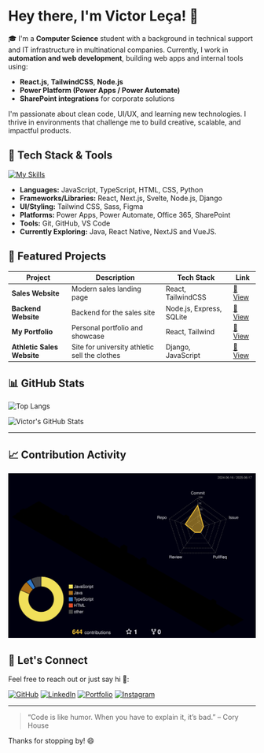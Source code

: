 # Hey there, I'm Victor Leça! 👋



🎓 I'm a **Computer Science** student with a background in technical support and IT infrastructure in multinational companies. Currently, I work in **automation and web development**, building web apps and internal tools using:

- **React.js**, **TailwindCSS**, **Node.js**
- **Power Platform (Power Apps / Power Automate)**
- **SharePoint integrations** for corporate solutions

I'm passionate about clean code, UI/UX, and learning new technologies. I thrive in environments that challenge me to build creative, scalable, and impactful products.



## 🚀 Tech Stack & Tools

[![My Skills](https://skillicons.dev/icons?i=react,nextjs,vuejs,js,ts,html,css,nodejs,tailwind,sass,sqlite,java,django,figma,git,github,vscode)](https://skillicons.dev)

- **Languages:** JavaScript, TypeScript, HTML, CSS, Python
- **Frameworks/Libraries:** React, Next.js, Svelte, Node.js, Django
- **UI/Styling:** Tailwind CSS, Sass, Figma
- **Platforms:** Power Apps, Power Automate, Office 365, SharePoint
- **Tools:** Git, GitHub, VS Code
- **Currently Exploring:** Java, React Native, NextJS and VueJS.



## 📌 Featured Projects

| Project | Description | Tech Stack | Link |
|--------|-------------|------------|------|
| **Sales Website** | Modern sales landing page | React, TailwindCSS | [🔗 View](https://github.com/vLecaBR/sales-website-model) |
| **Backend Website** | Backend for the sales site | Node.js, Express, SQLite | [🔗 View](https://github.com/vLecaBR/sales-website-model-backend) |
| **My Portfolio** | Personal portfolio and showcase | React, Tailwind | [🔗 View](https://github.com/vLecaBR/my-portfolio) |
| **Athletic Sales Website** | Site for university athletic sell the clothes | Django, JavaScript | [🔗 View](https://github.com/Lu4head/Site_Tec_Barao) |



## 📊 GitHub Stats

![Top Langs](https://github-readme-stats.vercel.app/api/top-langs/?username=vlecabr&layout=compact&theme=tokyonight)

![Victor's GitHub Stats](https://github-readme-stats.vercel.app/api?username=vlecabr&show_icons=true&theme=tokyonight)


---

## 📈 Contribution Activity

![Contribuição 3D](./profile-3d-contrib/profile-night-rainbow.svg)



## 💬 Let's Connect

Feel free to reach out or just say hi 👋:

[![GitHub](https://img.shields.io/badge/GitHub-181717?style=for-the-badge&logo=github&logoColor=white)](https://github.com/vlecabr)  [![LinkedIn](https://img.shields.io/badge/LinkedIn-0077B5?style=for-the-badge&logo=linkedin&logoColor=white)](https://www.linkedin.com/in/victor-leca-vlkbr/)  [![Portfolio](https://img.shields.io/badge/Portfolio-000?style=for-the-badge&logo=vercel&logoColor=white)](https://my-portfolio-eta-ashy-53.vercel.app/)  [![Instagram](https://img.shields.io/badge/Instagram-E4405F?style=for-the-badge&logo=instagram&logoColor=white)](https://www.instagram.com/vlecabr/)

---

> “Code is like humor. When you have to explain it, it’s bad.” – Cory House

Thanks for stopping by! 😄
